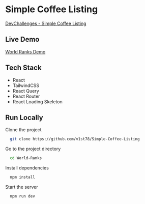 # Simple Coffee Listing

[DevChallenges - Simple Coffee Listing](https://devchallenges.io/challenge/45)

## Live Demo

[World Ranks Demo](https://simple-coffee-listing.web.app/)

## Tech Stack

- React
- TailwindCSS
- React Query
- React Router
- React Loading Skeleton

## Run Locally

Clone the project

```bash
  git clone https://github.com/v1st78/Simple-Coffee-Listing
```

Go to the project directory

```bash
  cd World-Ranks
```

Install dependencies

```bash
  npm install
```

Start the server

```bash
  npm run dev
```
